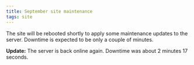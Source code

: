 ```yaml
---
title: September site maintenance
tags: site
---
```


The site will be rebooted shortly to apply some maintenance updates to the server. Downtime is expected to be only a couple of minutes.

**Update:** The server is back online again. Downtime was about 2 minutes 17 seconds.
